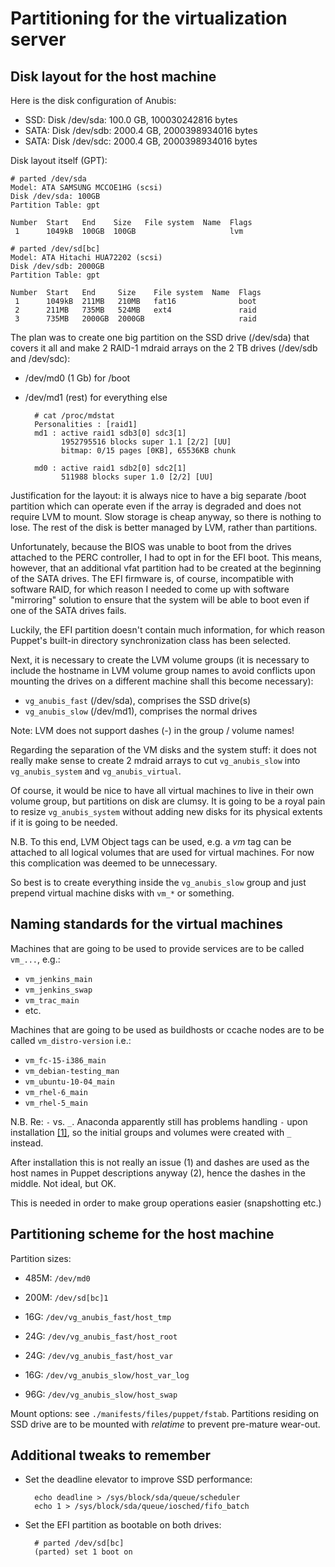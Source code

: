 Partitioning for the virtualization server
==========================================

Disk layout for the host machine
--------------------------------

Here is the disk configuration of Anubis:

* SSD:  Disk /dev/sda: 100.0 GB,   100030242816 bytes
* SATA: Disk /dev/sdb: 2000.4 GB, 2000398934016 bytes
* SATA: Disk /dev/sdc: 2000.4 GB, 2000398934016 bytes

Disk layout itself (GPT):

    # parted /dev/sda
    Model: ATA SAMSUNG MCCOE1HG (scsi)
    Disk /dev/sda: 100GB
    Partition Table: gpt

    Number  Start   End    Size   File system  Name  Flags
     1      1049kB  100GB  100GB                     lvm

    # parted /dev/sd[bc]
    Model: ATA Hitachi HUA72202 (scsi)
    Disk /dev/sdb: 2000GB
    Partition Table: gpt

    Number  Start   End     Size    File system  Name  Flags
     1      1049kB  211MB   210MB   fat16              boot
     2      211MB   735MB   524MB   ext4               raid
     3      735MB   2000GB  2000GB                     raid

The plan was to create one big partition on the SSD drive (/dev/sda) that covers it all and make 2 RAID-1 mdraid arrays on the 2 TB drives (/dev/sdb and /dev/sdc):

* /dev/md0 (1 Gb) for /boot
* /dev/md1 (rest) for everything else

        # cat /proc/mdstat
        Personalities : [raid1] 
        md1 : active raid1 sdb3[0] sdc3[1]
              1952795516 blocks super 1.1 [2/2] [UU]
              bitmap: 0/15 pages [0KB], 65536KB chunk

        md0 : active raid1 sdb2[0] sdc2[1]
              511988 blocks super 1.0 [2/2] [UU]

Justification for the layout: it is always nice to have a big separate /boot partition which can operate even if the array is degraded and does not require LVM to mount. Slow storage is cheap anyway, so there is nothing to lose. The rest of the disk is better managed by LVM, rather than partitions.

Unfortunately, because the BIOS was unable to boot from the drives attached to the PERC controller, I had to opt in for the EFI boot. This means, however, that an additional vfat partition had to be created at the beginning of the SATA drives. The EFI firmware is, of course, incompatible with software RAID, for which reason I needed to come up with software "mirroring" solution to ensure that the system will be able to boot even if one of the SATA drives fails.

Luckily, the EFI partition doesn't contain much information, for which reason Puppet's built-in directory synchronization class has been selected. 

Next, it is necessary to create the LVM volume groups (it is necessary to include the hostname in LVM volume group names to avoid conflicts upon mounting the drives on a different machine shall this become necessary):

* `vg_anubis_fast` (/dev/sda), comprises the SSD drive(s)
* `vg_anubis_slow` (/dev/md1), comprises the normal drives

Note: LVM does not support dashes (-) in the group / volume names!

Regarding the separation of the VM disks and the system stuff: it does not really make sense to create 2 mdraid arrays to cut `vg_anubis_slow` into `vg_anubis_system` and `vg_anubis_virtual`.

Of course, it would be nice to have all virtual machines to live in their own volume group, but partitions on disk are clumsy. It is going to be a royal pain to resize `vg_anubis_system` without adding new disks for its physical extents if it is going to be needed.

N.B. To this end, LVM Object tags can be used, e.g. a _vm_ tag can be attached to all logical volumes that are used for virtual machines. For now this complication was deemed to be unnecessary.

So best is to create everything inside the `vg_anubis_slow` group and just prepend virtual machine disks with `vm_*` or something.


Naming standards for the virtual machines
-----------------------------------------

Machines that are going to be used to provide services are to be called `vm_...`, e.g.:

* `vm_jenkins_main`
* `vm_jenkins_swap`
* `vm_trac_main`
* etc.

Machines that are going to be used as buildhosts or ccache nodes are to be called `vm_distro-version` i.e.:

* `vm_fc-15-i386_main`
* `vm_debian-testing_man`
* `vm_ubuntu-10-04_main`
* `vm_rhel-6_main`
* `vm_rhel-5_main`

N.B. Re: `-` vs. `_`. Anaconda apparently still has problems handling `-` upon installation [[1]][rh], so the initial groups and volumes were created with `_` instead.

After installation this is not really an issue (1) and dashes are used as the host names in Puppet descriptions anyway (2), hence the dashes in the middle. Not ideal, but OK.

  [rh]: https://bugzilla.redhat.com/show_bug.cgi?id=430907

This is needed in order to make group operations easier (snapshotting etc.)

Partitioning scheme for the host machine
----------------------------------------

Partition sizes:

* 485M: `/dev/md0`
* 200M: `/dev/sd[bc]1`

* 16G: `/dev/vg_anubis_fast/host_tmp`
* 24G: `/dev/vg_anubis_fast/host_root`
* 24G: `/dev/vg_anubis_fast/host_var`
* 16G: `/dev/vg_anubis_slow/host_var_log`
* 96G: `/dev/vg_anubis_slow/host_swap`

Mount options: see `./manifests/files/puppet/fstab`. Partitions residing on SSD drive are to be mounted with *relatime* to prevent pre-mature wear-out.

Additional tweaks to remember
-----------------------------

- Set the deadline elevator to improve SSD performance:

        echo deadline > /sys/block/sda/queue/scheduler
        echo 1 > /sys/block/sda/queue/iosched/fifo_batch

- Set the EFI partition as bootable on both drives:

        # parted /dev/sd[bc]
        (parted) set 1 boot on

